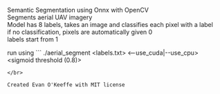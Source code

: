 Semantic Segmentation using Onnx with OpenCV </br>
Segments aerial UAV imagery </br>
Model has 8 labels, takes an image and classifies each pixel with a label </br>
if no classification, pixels are automatically given 0 </br>
labels start from 1 </br>

run using ```
./aerial_segment <test image> <onnx model> <labels.txt> <--use_cuda|--use_cpu> <sigmoid threshold (0.8)>
```
</br>

Created Evan O'Keeffe with MIT license
